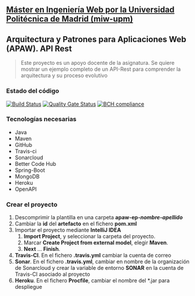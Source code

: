 ## [Máster en Ingeniería Web por la Universidad Politécnica de Madrid (miw-upm)](http://miw.etsisi.upm.es)
## Arquitectura y Patrones para Aplicaciones Web (APAW). API Rest
> Este proyecto es un apoyo docente de la asignatura. Se quiere mostrar un ejemplo completo de un API-Rest para comprender la arquitectura y su proceso evolutivo

### Estado del código
[![Build Status](https://travis-ci.org/reymon359/apaw-ep-ramon-morcillo.svg?branch=develop)](https://travis-ci.org/reymon359/apaw-ep-ramon-morcillo)
[![Quality Gate Status](https://sonarcloud.io/api/project_badges/measure?project=es.upm.miw%3Aapaw-ep-ramon-morcillo&metric=alert_status)](https://sonarcloud.io/dashboard?id=es.upm.miw%3Aapaw-ep-ramon-morcillo)
[![BCH compliance](https://bettercodehub.com/edge/badge/reymon359/apaw-ep-ramon-morcillo?branch=develop)](https://bettercodehub.com/)
### Tecnologías necesarias
* Java
* Maven
* GitHub
* Travis-ci
* Sonarcloud
* Better Code Hub
* Spring-Boot
* MongoDB
* Heroku
* OpenAPI

### Crear el proyecto
1. Descomprimir la plantilla en una carpeta **apaw-ep-_nombre-apellido_**
1. Cambiar la **id** del **artefacto** en el fichero **pom.xml**
1. Importar el proyecto mediante **IntelliJ IDEA**
   1. **Import Project**, y seleccionar la carpeta del proyecto.
   1. Marcar **Create Project from external model**, elegir **Maven**.
   1. **Next** … **Finish**.
1. **Travis-CI**. En el fichero **.travis.yml** cambiar la cuenta de correo
1. **Sonar**. En el fichero **.travis.yml**, cambiar en nombre de la organización de Sonarcloud 
y crear la variable de entorno **SONAR** en la cuenta de Travis-CI asociado al proyecto
1. **Heroku**. En el fichero **Procfile**, cambiar el nombre del *.jar para despliegue

